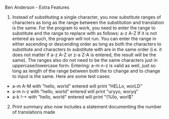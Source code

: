 Ben Anderson - Extra Features 

1. Instead of substituting a single character, you now  substitute ranges of characters as long as the range between the substitution and translation is the same. For the program to work, you need to enter the range to substitute and the range to replace with as follows:
        a-z A-Z
If it is not entered as such, the program will not run. You can enter the range in either ascending or descending order as long as both the characters to substitute and characters to substitute with are in the same order (i.e. it does not matter if a-z A-Z or z-a Z-A is entered, the result will be the same). The ranges also do not need to be the same characters just in uppercase/lowercase form. Entering:
        a-m n-z
is valid as well, just so long as length of the range between both the to change and to change to input is the same. Here are some test cases:
- a-m A-M with "hello, world" entered will print "HELLo, worLD"
- a-m n-z with "hello, world" entered will print "uryyo, woryq"
- a-k !-+ with "hello, world" entered will print "(%llo, worl$"

2. Print summary also now includes a statement documenting the number of translations made
